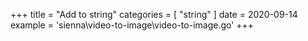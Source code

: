 +++
title = "Add to string"
categories = [ "string" ]
date = 2020-09-14
example = 'sienna\video-to-image\video-to-image.go'
+++

